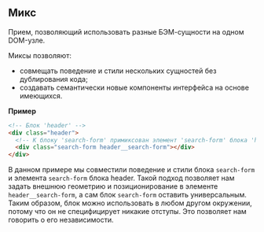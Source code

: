 ## Микс

Прием, позволяющий использовать разные БЭМ-сущности на одном DOM-узле. 

Миксы позволяют:

* совмещать поведение и стили нескольких сущностей без дублирования кода;
* создавать семантически новые компоненты интерфейса на основе имеющихся.

<strong>Пример</strong> 

```html
<!-- Блок 'header' --> 
<div class="header"> 
  <!-- К блоку 'search-form' примиксован элемент 'search-form' блока 'header'--> 
  <div class="search-form header__search-form"></div> 
</div> 
```

В данном примере мы совместили поведение и стили блока `search-form` и элемента `search-form` блока header. Такой подход позволяет нам задать внешнюю геометрию и позиционирование в элементе `header__search-form`, а сам блок `search-form` оставить универсальным. Таким образом, блок можно использовать в любом другом окружении, потому что он не специфицирует никакие отступы. Это позволяет нам говорить о его независимости.